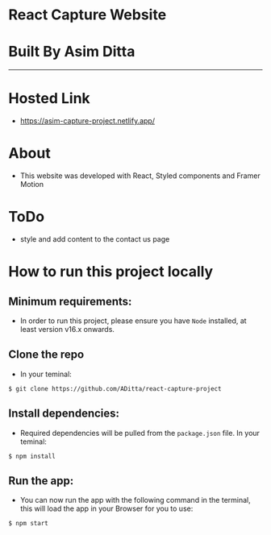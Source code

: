 # **React Capture Website**

# **Built By Asim Ditta**

---

# Hosted Link

- https://asim-capture-project.netlify.app/
# About 

- This website was developed with React, Styled components and Framer Motion

# ToDo

- style and add content to the contact us page

# How to run this project locally

## Minimum requirements:

- In order to run this project, please ensure you have `Node` installed, at least version v16.x onwards.

## Clone the repo

- In your teminal:

```
$ git clone https://github.com/ADitta/react-capture-project
```

## Install dependencies:

- Required dependencies will be pulled from the `package.json` file. In your teminal:

```
$ npm install
```

## Run the app:

- You can now run the app with the following command in the terminal, this will load the app in your Browser for you to use:

```
$ npm start
```

